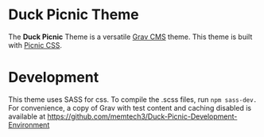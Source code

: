 # Duck Picnic Theme

The **Duck Picnic** Theme is a versatile [Grav CMS](http://github.com/getgrav/grav) theme.  This theme is built with [Picnic CSS](https://picnicss.com/).

# Development

This theme uses SASS for css. To compile the .scss files, run ```npm sass-dev.``` 
For convenience, a copy of Grav with test content and caching disabled is available at https://github.com/memtech3/Duck-Picnic-Development-Environment
